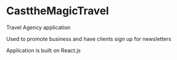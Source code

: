 # CasttheMagicTravel

Travel Agency application 

Used to promote business and have clients sign up for newsletters

Application is built on React.js
